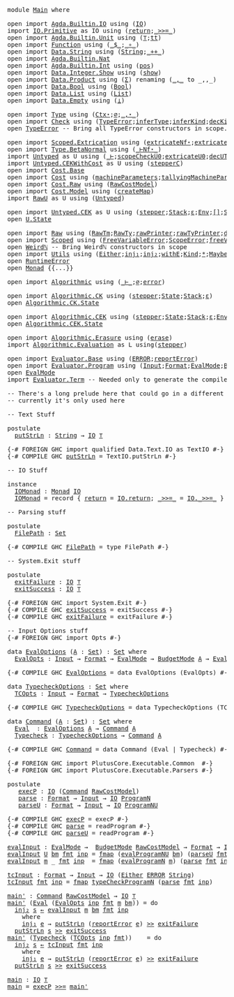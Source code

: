 <pre class="Agda"><a id="5" class="Keyword">module</a> <a id="12" href="Main.html" class="Module">Main</a> <a id="17" class="Keyword">where</a>

<a id="24" class="Keyword">open</a> <a id="29" class="Keyword">import</a> <a id="36" href="Agda.Builtin.IO.html" class="Module">Agda.Builtin.IO</a> <a id="52" class="Keyword">using</a> <a id="58" class="Symbol">(</a><a id="59" href="Agda.Builtin.IO.html#137" class="Postulate">IO</a><a id="61" class="Symbol">)</a>
<a id="63" class="Keyword">import</a> <a id="70" href="IO.Primitive.html" class="Module">IO.Primitive</a> <a id="83" class="Symbol">as</a> <a id="86" class="Module">IO</a> <a id="89" class="Keyword">using</a> <a id="95" class="Symbol">(</a><a id="96" href="IO.Primitive.html#570" class="Postulate">return</a><a id="102" class="Symbol">;</a><a id="103" href="IO.Primitive.html#610" class="Postulate Operator">_&gt;&gt;=_</a><a id="108" class="Symbol">)</a>
<a id="110" class="Keyword">open</a> <a id="115" class="Keyword">import</a> <a id="122" href="Agda.Builtin.Unit.html" class="Module">Agda.Builtin.Unit</a> <a id="140" class="Keyword">using</a> <a id="146" class="Symbol">(</a><a id="147" href="Agda.Builtin.Unit.html#175" class="Record">⊤</a><a id="148" class="Symbol">;</a><a id="149" href="Agda.Builtin.Unit.html#212" class="InductiveConstructor">tt</a><a id="151" class="Symbol">)</a>
<a id="153" class="Keyword">open</a> <a id="158" class="Keyword">import</a> <a id="165" href="Function.html" class="Module">Function</a> <a id="174" class="Keyword">using</a> <a id="180" class="Symbol">(</a><a id="181" href="Function.Base.html#1928" class="Function Operator">_$_</a><a id="184" class="Symbol">;</a><a id="185" href="Function.Base.html#1040" class="Function Operator">_∘_</a><a id="188" class="Symbol">)</a>
<a id="190" class="Keyword">open</a> <a id="195" class="Keyword">import</a> <a id="202" href="Data.String.html" class="Module">Data.String</a> <a id="214" class="Keyword">using</a> <a id="220" class="Symbol">(</a><a id="221" href="Agda.Builtin.String.html#335" class="Postulate">String</a><a id="227" class="Symbol">;</a><a id="228" href="Data.String.Base.html#2375" class="Function Operator">_++_</a><a id="232" class="Symbol">)</a>
<a id="234" class="Keyword">open</a> <a id="239" class="Keyword">import</a> <a id="246" href="Agda.Builtin.Nat.html" class="Module">Agda.Builtin.Nat</a>
<a id="263" class="Keyword">open</a> <a id="268" class="Keyword">import</a> <a id="275" href="Agda.Builtin.Int.html" class="Module">Agda.Builtin.Int</a> <a id="292" class="Keyword">using</a> <a id="298" class="Symbol">(</a><a id="299" href="Agda.Builtin.Int.html#263" class="InductiveConstructor">pos</a><a id="302" class="Symbol">)</a>
<a id="304" class="Keyword">open</a> <a id="309" class="Keyword">import</a> <a id="316" href="Data.Integer.Show.html" class="Module">Data.Integer.Show</a> <a id="334" class="Keyword">using</a> <a id="340" class="Symbol">(</a><a id="341" href="Data.Integer.Show.html#615" class="Function">show</a><a id="345" class="Symbol">)</a>
<a id="347" class="Keyword">open</a> <a id="352" class="Keyword">import</a> <a id="359" href="Data.Product.html" class="Module">Data.Product</a> <a id="372" class="Keyword">using</a> <a id="378" class="Symbol">(</a><a id="379" href="Agda.Builtin.Sigma.html#165" class="Record">Σ</a><a id="380" class="Symbol">)</a> <a id="382" class="Keyword">renaming</a> <a id="391" class="Symbol">(</a><a id="392" href="Agda.Builtin.Sigma.html#235" class="InductiveConstructor Operator">_,_</a> <a id="396" class="Symbol">to</a> <a id="399" class="InductiveConstructor Operator">_,,_</a><a id="403" class="Symbol">)</a>
<a id="405" class="Keyword">open</a> <a id="410" class="Keyword">import</a> <a id="417" href="Data.Bool.html" class="Module">Data.Bool</a> <a id="427" class="Keyword">using</a> <a id="433" class="Symbol">(</a><a id="434" href="Agda.Builtin.Bool.html#173" class="Datatype">Bool</a><a id="438" class="Symbol">)</a>
<a id="440" class="Keyword">open</a> <a id="445" class="Keyword">import</a> <a id="452" href="Data.List.html" class="Module">Data.List</a> <a id="462" class="Keyword">using</a> <a id="468" class="Symbol">(</a><a id="469" href="Agda.Builtin.List.html#147" class="Datatype">List</a><a id="473" class="Symbol">)</a>
<a id="475" class="Keyword">open</a> <a id="480" class="Keyword">import</a> <a id="487" href="Data.Empty.html" class="Module">Data.Empty</a> <a id="498" class="Keyword">using</a> <a id="504" class="Symbol">(</a><a id="505" href="Data.Empty.html#535" class="Datatype">⊥</a><a id="506" class="Symbol">)</a> 

<a id="510" class="Keyword">open</a> <a id="515" class="Keyword">import</a> <a id="522" href="Type.html" class="Module">Type</a> <a id="527" class="Keyword">using</a> <a id="533" class="Symbol">(</a><a id="534" href="Type.html#515" class="Datatype">Ctx⋆</a><a id="538" class="Symbol">;</a><a id="539" href="Type.html#534" class="InductiveConstructor">∅</a><a id="540" class="Symbol">;</a><a id="541" href="Type.html#545" class="InductiveConstructor Operator">_,⋆_</a><a id="545" class="Symbol">)</a>
<a id="547" class="Keyword">open</a> <a id="552" class="Keyword">import</a> <a id="559" href="Check.html" class="Module">Check</a> <a id="565" class="Keyword">using</a> <a id="571" class="Symbol">(</a><a id="572" href="Check.html#2113" class="Datatype">TypeError</a><a id="581" class="Symbol">;</a><a id="582" href="Check.html#17832" class="Function">inferType</a><a id="591" class="Symbol">;</a><a id="592" href="Check.html#8682" class="Function">inferKind</a><a id="601" class="Symbol">;</a><a id="602" href="Check.html#3290" class="Function">decKind</a><a id="609" class="Symbol">;</a><a id="610" href="Check.html#8606" class="Function">checkKind</a><a id="619" class="Symbol">;</a><a id="620" href="Check.html#17738" class="Function">checkType</a><a id="629" class="Symbol">)</a>
<a id="631" class="Keyword">open</a> <a id="636" href="Check.html#2113" class="Module">TypeError</a> <a id="646" class="Comment">-- Bring all TypeError constructors in scope.</a>

<a id="693" class="Keyword">open</a> <a id="698" class="Keyword">import</a> <a id="705" href="Scoped.Extrication.html" class="Module">Scoped.Extrication</a> <a id="724" class="Keyword">using</a> <a id="730" class="Symbol">(</a><a id="731" href="Scoped.Extrication.html#1270" class="Function">extricateNf⋆</a><a id="743" class="Symbol">;</a><a id="744" href="Scoped.Extrication.html#2985" class="Function">extricate</a><a id="753" class="Symbol">)</a>
<a id="755" class="Keyword">open</a> <a id="760" class="Keyword">import</a> <a id="767" href="Type.BetaNormal.html" class="Module">Type.BetaNormal</a> <a id="783" class="Keyword">using</a> <a id="789" class="Symbol">(</a><a id="790" href="Type.BetaNormal.html#1002" class="Datatype Operator">_⊢Nf⋆_</a><a id="796" class="Symbol">)</a>
<a id="798" class="Keyword">import</a> <a id="805" href="Untyped.html" class="Module">Untyped</a> <a id="813" class="Symbol">as</a> <a id="816" class="Module">U</a> <a id="818" class="Keyword">using</a> <a id="824" class="Symbol">(</a><a id="825" href="Untyped.html#1295" class="Datatype Operator">_⊢</a><a id="827" class="Symbol">;</a><a id="828" href="Untyped.html#5840" class="Function">scopeCheckU0</a><a id="840" class="Symbol">;</a><a id="841" href="Untyped.html#4512" class="Function">extricateU0</a><a id="852" class="Symbol">;</a><a id="853" href="Untyped.html#6023" class="Function">decUTm</a><a id="859" class="Symbol">)</a>
<a id="861" class="Keyword">import</a> <a id="868" href="Untyped.CEKWithCost.html" class="Module">Untyped.CEKWithCost</a> <a id="888" class="Symbol">as</a> <a id="891" class="Module">U</a> <a id="893" class="Keyword">using</a> <a id="899" class="Symbol">(</a><a id="900" href="Untyped.CEKWithCost.html#6578" class="Function">stepperC</a><a id="908" class="Symbol">)</a>
<a id="910" class="Keyword">open</a> <a id="915" class="Keyword">import</a> <a id="922" href="Cost.Base.html" class="Module">Cost.Base</a>
<a id="932" class="Keyword">open</a> <a id="937" class="Keyword">import</a> <a id="944" href="Cost.html" class="Module">Cost</a> <a id="949" class="Keyword">using</a> <a id="955" class="Symbol">(</a><a id="956" href="Cost.html#4619" class="Function">machineParameters</a><a id="973" class="Symbol">;</a><a id="974" href="Cost.html#6831" class="Function">tallyingMachineParameters</a><a id="999" class="Symbol">;</a><a id="1000" href="Cost.html#4834" class="Function">countingReport</a><a id="1014" class="Symbol">;</a><a id="1015" href="Cost.html#7084" class="Function">tallyingReport</a><a id="1029" class="Symbol">)</a>
<a id="1031" class="Keyword">open</a> <a id="1036" class="Keyword">import</a> <a id="1043" href="Cost.Raw.html" class="Module">Cost.Raw</a> <a id="1052" class="Keyword">using</a> <a id="1058" class="Symbol">(</a><a id="1059" href="Cost.Raw.html#4818" class="Function">RawCostModel</a><a id="1071" class="Symbol">)</a>
<a id="1073" class="Keyword">open</a> <a id="1078" class="Keyword">import</a> <a id="1085" href="Cost.Model.html" class="Module">Cost.Model</a> <a id="1096" class="Keyword">using</a> <a id="1102" class="Symbol">(</a><a id="1103" href="Cost.Model.html#8450" class="Function">createMap</a><a id="1112" class="Symbol">)</a>
<a id="1114" class="Keyword">import</a> <a id="1121" href="RawU.html" class="Module">RawU</a> <a id="1126" class="Symbol">as</a> <a id="1129" class="Module">U</a> <a id="1131" class="Keyword">using</a> <a id="1137" class="Symbol">(</a><a id="1138" href="RawU.html#6136" class="Datatype">Untyped</a><a id="1145" class="Symbol">)</a>

<a id="1148" class="Keyword">open</a> <a id="1153" class="Keyword">import</a> <a id="1160" href="Untyped.CEK.html" class="Module">Untyped.CEK</a> <a id="1172" class="Symbol">as</a> <a id="1175" class="Module">U</a> <a id="1177" class="Keyword">using</a> <a id="1183" class="Symbol">(</a><a id="1184" href="Untyped.CEK.html#21028" class="Function">stepper</a><a id="1191" class="Symbol">;</a><a id="1192" href="Untyped.CEK.html#1138" class="Datatype">Stack</a><a id="1197" class="Symbol">;</a><a id="1198" href="Untyped.CEK.html#1168" class="InductiveConstructor">ε</a><a id="1199" class="Symbol">;</a><a id="1200" href="Untyped.CEK.html#1241" class="Datatype">Env</a><a id="1203" class="Symbol">;</a><a id="1204" href="Untyped.CEK.html#1265" class="InductiveConstructor">[]</a><a id="1206" class="Symbol">;</a><a id="1207" href="Untyped.CEK.html#3507" class="Datatype">State</a><a id="1212" class="Symbol">)</a>
<a id="1214" class="Keyword">open</a> <a id="1219" href="Untyped.CEK.html#3507" class="Module">U.State</a>

<a id="1228" class="Keyword">open</a> <a id="1233" class="Keyword">import</a> <a id="1240" href="Raw.html" class="Module">Raw</a> <a id="1244" class="Keyword">using</a> <a id="1250" class="Symbol">(</a><a id="1251" href="Raw.html#1403" class="Datatype">RawTm</a><a id="1256" class="Symbol">;</a><a id="1257" href="Raw.html#778" class="Datatype">RawTy</a><a id="1262" class="Symbol">;</a><a id="1263" href="Raw.html#5704" class="Function">rawPrinter</a><a id="1273" class="Symbol">;</a><a id="1274" href="Raw.html#4675" class="Function">rawTyPrinter</a><a id="1286" class="Symbol">;</a><a id="1287" href="Raw.html#2608" class="Function">decRTy</a><a id="1293" class="Symbol">;</a><a id="1294" href="Raw.html#3421" class="Function">decRTm</a><a id="1300" class="Symbol">)</a>
<a id="1302" class="Keyword">open</a> <a id="1307" class="Keyword">import</a> <a id="1314" href="Scoped.html" class="Module">Scoped</a> <a id="1321" class="Keyword">using</a> <a id="1327" class="Symbol">(</a><a id="1328" href="Scoped.html#7696" class="Postulate">FreeVariableError</a><a id="1345" class="Symbol">;</a><a id="1346" href="Scoped.html#7791" class="Datatype">ScopeError</a><a id="1356" class="Symbol">;</a><a id="1357" href="Scoped.html#7840" class="InductiveConstructor">freeVariableError</a><a id="1374" class="Symbol">;</a><a id="1375" href="Scoped.html#10940" class="Function">extricateScopeTy</a><a id="1391" class="Symbol">;</a><a id="1392" href="Scoped.html#6863" class="Datatype">ScopedTm</a><a id="1400" class="Symbol">;</a><a id="1401" href="Scoped.html#1381" class="Datatype">Weirdℕ</a><a id="1407" class="Symbol">;</a><a id="1408" href="Scoped.html#9699" class="Function">scopeCheckTm</a><a id="1420" class="Symbol">;</a><a id="1421" href="Scoped.html#4326" class="Function">shifter</a><a id="1428" class="Symbol">;</a><a id="1429" href="Scoped.html#5985" class="Function">unshifter</a><a id="1438" class="Symbol">;</a><a id="1439" href="Scoped.html#11919" class="Function">extricateScope</a><a id="1453" class="Symbol">;</a><a id="1454" href="Scoped.html#5160" class="Function">unshifterTy</a><a id="1465" class="Symbol">;</a><a id="1466" href="Scoped.html#8523" class="Function">scopeCheckTy</a><a id="1478" class="Symbol">;</a><a id="1479" href="Scoped.html#3525" class="Function">shifterTy</a><a id="1488" class="Symbol">)</a>
<a id="1490" class="Keyword">open</a> <a id="1495" href="Scoped.html#1381" class="Module">Weirdℕ</a> <a id="1502" class="Comment">-- Bring Weirdℕ constructors in scope</a>
<a id="1540" class="Keyword">open</a> <a id="1545" class="Keyword">import</a> <a id="1552" href="Utils.html" class="Module">Utils</a> <a id="1558" class="Keyword">using</a> <a id="1564" class="Symbol">(</a><a id="1565" href="Utils.html#1092" class="Datatype">Either</a><a id="1571" class="Symbol">;</a><a id="1572" href="Utils.html#1125" class="InductiveConstructor">inj₁</a><a id="1576" class="Symbol">;</a><a id="1577" href="Utils.html#1149" class="InductiveConstructor">inj₂</a><a id="1581" class="Symbol">;</a><a id="1582" href="Utils.html#3666" class="Function">withE</a><a id="1587" class="Symbol">;</a><a id="1588" href="Utils.html#6768" class="Datatype">Kind</a><a id="1592" class="Symbol">;</a><a id="1593" href="Utils.html#6787" class="InductiveConstructor">*</a><a id="1594" class="Symbol">;</a><a id="1595" href="Agda.Builtin.Maybe.html#135" class="Datatype">Maybe</a><a id="1600" class="Symbol">;</a><a id="1601" href="Agda.Builtin.Maybe.html#194" class="InductiveConstructor">nothing</a><a id="1608" class="Symbol">;</a><a id="1609" href="Agda.Builtin.Maybe.html#173" class="InductiveConstructor">just</a><a id="1613" class="Symbol">;</a><a id="1614" href="Utils.html#2832" class="Record">Monad</a><a id="1619" class="Symbol">;</a><a id="1620" href="Utils.html#4328" class="Datatype">RuntimeError</a><a id="1632" class="Symbol">;</a><a id="1633" href="Utils.html#3781" class="Function">dec2Either</a><a id="1643" class="Symbol">;</a><a id="1644" href="Utils.html#3971" class="InductiveConstructor Operator">_,_</a><a id="1647" class="Symbol">)</a>
<a id="1649" class="Keyword">open</a> <a id="1654" href="Utils.html#4328" class="Module">RuntimeError</a>
<a id="1667" class="Keyword">open</a> <a id="1672" href="Utils.html#2832" class="Module">Monad</a> <a id="1678" class="Symbol">{{...}}</a>

<a id="1687" class="Keyword">open</a> <a id="1692" class="Keyword">import</a> <a id="1699" href="Algorithmic.html" class="Module">Algorithmic</a> <a id="1711" class="Keyword">using</a> <a id="1717" class="Symbol">(</a><a id="1718" href="Algorithmic.html#5258" class="Datatype Operator">_⊢_</a><a id="1721" class="Symbol">;</a><a id="1722" href="Algorithmic.html#1628" class="InductiveConstructor">∅</a><a id="1723" class="Symbol">;</a><a id="1724" href="Algorithmic.html#7612" class="InductiveConstructor">error</a><a id="1729" class="Symbol">)</a>

<a id="1732" class="Keyword">open</a> <a id="1737" class="Keyword">import</a> <a id="1744" href="Algorithmic.CK.html" class="Module">Algorithmic.CK</a> <a id="1759" class="Keyword">using</a> <a id="1765" class="Symbol">(</a><a id="1766" href="Algorithmic.CK.html#4578" class="Function">stepper</a><a id="1773" class="Symbol">;</a><a id="1774" href="Algorithmic.CK.html#1271" class="Datatype">State</a><a id="1779" class="Symbol">;</a><a id="1780" href="Algorithmic.CK.html#1084" class="Datatype">Stack</a><a id="1785" class="Symbol">;</a><a id="1786" href="Algorithmic.CK.html#1135" class="InductiveConstructor">ε</a><a id="1787" class="Symbol">)</a>
<a id="1789" class="Keyword">open</a> <a id="1794" href="Algorithmic.CK.html#1271" class="Module">Algorithmic.CK.State</a>

<a id="1816" class="Keyword">open</a> <a id="1821" class="Keyword">import</a> <a id="1828" href="Algorithmic.CEK.html" class="Module">Algorithmic.CEK</a> <a id="1844" class="Keyword">using</a> <a id="1850" class="Symbol">(</a><a id="1851" href="Algorithmic.CEK.html#18491" class="Function">stepper</a><a id="1858" class="Symbol">;</a><a id="1859" href="Algorithmic.CEK.html#16090" class="Datatype">State</a><a id="1864" class="Symbol">;</a><a id="1865" href="Algorithmic.CEK.html#15959" class="Datatype">Stack</a><a id="1870" class="Symbol">;</a><a id="1871" href="Algorithmic.CEK.html#16011" class="InductiveConstructor">ε</a><a id="1872" class="Symbol">;</a><a id="1873" href="Algorithmic.CEK.html#1802" class="Datatype">Env</a><a id="1876" class="Symbol">;</a><a id="1877" href="Algorithmic.CEK.html#3805" class="InductiveConstructor">[]</a><a id="1879" class="Symbol">)</a>
<a id="1881" class="Keyword">open</a> <a id="1886" href="Algorithmic.CEK.html#16090" class="Module">Algorithmic.CEK.State</a>

<a id="1909" class="Keyword">open</a> <a id="1914" class="Keyword">import</a> <a id="1921" href="Algorithmic.Erasure.html" class="Module">Algorithmic.Erasure</a> <a id="1941" class="Keyword">using</a> <a id="1947" class="Symbol">(</a><a id="1948" href="Algorithmic.Erasure.html#2188" class="Function">erase</a><a id="1953" class="Symbol">)</a>
<a id="1955" class="Keyword">import</a> <a id="1962" href="Algorithmic.Evaluation.html" class="Module">Algorithmic.Evaluation</a> <a id="1985" class="Symbol">as</a> <a id="1988" class="Module">L</a> <a id="1990" class="Keyword">using</a><a id="1995" class="Symbol">(</a><a id="1996" href="Algorithmic.Evaluation.html#2063" class="Function">stepper</a><a id="2003" class="Symbol">)</a>

<a id="2006" class="Keyword">open</a> <a id="2011" class="Keyword">import</a> <a id="2018" href="Evaluator.Base.html" class="Module">Evaluator.Base</a> <a id="2033" class="Keyword">using</a> <a id="2039" class="Symbol">(</a><a id="2040" href="Evaluator.Base.html#1210" class="Datatype">ERROR</a><a id="2045" class="Symbol">;</a><a id="2046" href="Evaluator.Base.html#2586" class="Function">reportError</a><a id="2057" class="Symbol">)</a>
<a id="2059" class="Keyword">open</a> <a id="2064" class="Keyword">import</a> <a id="2071" href="Evaluator.Program.html" class="Module">Evaluator.Program</a> <a id="2089" class="Keyword">using</a> <a id="2095" class="Symbol">(</a><a id="2096" href="Evaluator.Program.html#2109" class="Postulate">Input</a><a id="2101" class="Symbol">;</a><a id="2102" href="Evaluator.Program.html#2093" class="Postulate">Format</a><a id="2108" class="Symbol">;</a><a id="2109" href="Evaluator.Program.html#3920" class="Datatype">EvalMode</a><a id="2117" class="Symbol">;</a><a id="2118" href="Evaluator.Program.html#3713" class="Datatype">BudgetMode</a><a id="2128" class="Symbol">;</a><a id="2129" href="Evaluator.Program.html#2215" class="Postulate">ProgramN</a><a id="2137" class="Symbol">;</a><a id="2138" href="Evaluator.Program.html#2335" class="Postulate">ProgramNU</a><a id="2147" class="Symbol">;</a><a id="2148" href="Evaluator.Program.html#7436" class="Function">evalProgramNU</a><a id="2161" class="Symbol">;</a><a id="2162" href="Evaluator.Program.html#7588" class="Function">evalProgramN</a><a id="2174" class="Symbol">;</a><a id="2175" href="Evaluator.Program.html#8424" class="Function">typeCheckProgramN</a><a id="2192" class="Symbol">)</a>
<a id="2194" class="Keyword">open</a> <a id="2199" href="Evaluator.Program.html#3920" class="Module">EvalMode</a>
<a id="2208" class="Keyword">import</a> <a id="2215" href="Evaluator.Term.html" class="Module">Evaluator.Term</a> <a id="2230" class="Comment">-- Needed only to generate the compiled Haskell file</a>

<a id="2284" class="Comment">-- There&#39;s a long prelude here that could go in a different file but</a>
<a id="2353" class="Comment">-- currently it&#39;s only used here</a>

<a id="2387" class="Comment">-- Text Stuff</a>

<a id="2402" class="Keyword">postulate</a>
  <a id="putStrLn"></a><a id="2414" href="Main.html#2414" class="Postulate">putStrLn</a> <a id="2423" class="Symbol">:</a> <a id="2425" href="Agda.Builtin.String.html#335" class="Postulate">String</a> <a id="2432" class="Symbol">→</a> <a id="2434" href="Agda.Builtin.IO.html#137" class="Postulate">IO</a> <a id="2437" href="Agda.Builtin.Unit.html#175" class="Record">⊤</a>

<a id="2440" class="Symbol">{-#</a> <a id="2444" class="Keyword">FOREIGN</a> <a id="2452" class="Pragma">GHC</a> <a id="2456" class="Pragma">import</a> <a id="2463" class="Pragma">qualified</a> <a id="2473" class="Pragma">Data.Text.IO</a> <a id="2486" class="Pragma">as</a> <a id="2489" class="Pragma">TextIO</a> <a id="2496" class="Symbol">#-}</a>
<a id="2500" class="Symbol">{-#</a> <a id="2504" class="Keyword">COMPILE</a> <a id="2512" class="Keyword">GHC</a> <a id="2516" href="Main.html#2414" class="Postulate">putStrLn</a> <a id="2525" class="Pragma">=</a> <a id="2527" class="Pragma">TextIO.putStrLn</a> <a id="2543" class="Symbol">#-}</a>

<a id="2548" class="Comment">-- IO Stuff</a>

<a id="2561" class="Keyword">instance</a>
  <a id="IOMonad"></a><a id="2572" href="Main.html#2572" class="Function">IOMonad</a> <a id="2580" class="Symbol">:</a> <a id="2582" href="Utils.html#2832" class="Record">Monad</a> <a id="2588" href="Agda.Builtin.IO.html#137" class="Postulate">IO</a>
  <a id="2593" href="Main.html#2572" class="Function">IOMonad</a> <a id="2601" class="Symbol">=</a> <a id="2603" class="Keyword">record</a> <a id="2610" class="Symbol">{</a> <a id="2612" href="Utils.html#2879" class="Field">return</a> <a id="2619" class="Symbol">=</a> <a id="2621" href="IO.Primitive.html#570" class="Postulate">IO.return</a><a id="2630" class="Symbol">;</a> <a id="2632" href="Utils.html#2907" class="Field Operator">_&gt;&gt;=_</a> <a id="2638" class="Symbol">=</a> <a id="2640" href="IO.Primitive.html#610" class="Postulate Operator">IO._&gt;&gt;=_</a> <a id="2649" class="Symbol">}</a>

<a id="2652" class="Comment">-- Parsing stuff</a>

<a id="2670" class="Keyword">postulate</a>
  <a id="FilePath"></a><a id="2682" href="Main.html#2682" class="Postulate">FilePath</a> <a id="2691" class="Symbol">:</a> <a id="2693" href="Agda.Primitive.html#388" class="Primitive">Set</a>

<a id="2698" class="Symbol">{-#</a> <a id="2702" class="Keyword">COMPILE</a> <a id="2710" class="Keyword">GHC</a> <a id="2714" href="Main.html#2682" class="Postulate">FilePath</a> <a id="2723" class="Pragma">=</a> <a id="2725" class="Pragma">type</a> <a id="2730" class="Pragma">FilePath</a> <a id="2739" class="Symbol">#-}</a>

<a id="2744" class="Comment">-- System.Exit stuff</a>

<a id="2766" class="Keyword">postulate</a>
  <a id="exitFailure"></a><a id="2778" href="Main.html#2778" class="Postulate">exitFailure</a> <a id="2790" class="Symbol">:</a> <a id="2792" href="Agda.Builtin.IO.html#137" class="Postulate">IO</a> <a id="2795" href="Agda.Builtin.Unit.html#175" class="Record">⊤</a>
  <a id="exitSuccess"></a><a id="2799" href="Main.html#2799" class="Postulate">exitSuccess</a> <a id="2811" class="Symbol">:</a> <a id="2813" href="Agda.Builtin.IO.html#137" class="Postulate">IO</a> <a id="2816" href="Agda.Builtin.Unit.html#175" class="Record">⊤</a>

<a id="2819" class="Symbol">{-#</a> <a id="2823" class="Keyword">FOREIGN</a> <a id="2831" class="Pragma">GHC</a> <a id="2835" class="Pragma">import</a> <a id="2842" class="Pragma">System.Exit</a> <a id="2854" class="Symbol">#-}</a>
<a id="2858" class="Symbol">{-#</a> <a id="2862" class="Keyword">COMPILE</a> <a id="2870" class="Keyword">GHC</a> <a id="2874" href="Main.html#2799" class="Postulate">exitSuccess</a> <a id="2886" class="Pragma">=</a> <a id="2888" class="Pragma">exitSuccess</a> <a id="2900" class="Symbol">#-}</a>
<a id="2904" class="Symbol">{-#</a> <a id="2908" class="Keyword">COMPILE</a> <a id="2916" class="Keyword">GHC</a> <a id="2920" href="Main.html#2778" class="Postulate">exitFailure</a> <a id="2932" class="Pragma">=</a> <a id="2934" class="Pragma">exitFailure</a> <a id="2946" class="Symbol">#-}</a>

<a id="2951" class="Comment">-- Input Options stuff</a>
<a id="2974" class="Symbol">{-#</a> <a id="2978" class="Keyword">FOREIGN</a> <a id="2986" class="Pragma">GHC</a> <a id="2990" class="Pragma">import</a> <a id="2997" class="Pragma">Opts</a> <a id="3002" class="Symbol">#-}</a>

<a id="3007" class="Keyword">data</a> <a id="EvalOptions"></a><a id="3012" href="Main.html#3012" class="Datatype">EvalOptions</a> <a id="3024" class="Symbol">(</a><a id="3025" href="Main.html#3025" class="Bound">A</a> <a id="3027" class="Symbol">:</a> <a id="3029" href="Agda.Primitive.html#388" class="Primitive">Set</a><a id="3032" class="Symbol">)</a> <a id="3034" class="Symbol">:</a> <a id="3036" href="Agda.Primitive.html#388" class="Primitive">Set</a> <a id="3040" class="Keyword">where</a>
  <a id="EvalOptions.EvalOpts"></a><a id="3048" href="Main.html#3048" class="InductiveConstructor">EvalOpts</a> <a id="3057" class="Symbol">:</a> <a id="3059" href="Evaluator.Program.html#2109" class="Postulate">Input</a> <a id="3065" class="Symbol">→</a> <a id="3067" href="Evaluator.Program.html#2093" class="Postulate">Format</a> <a id="3074" class="Symbol">→</a> <a id="3076" href="Evaluator.Program.html#3920" class="Datatype">EvalMode</a> <a id="3085" class="Symbol">→</a> <a id="3087" href="Evaluator.Program.html#3713" class="Datatype">BudgetMode</a> <a id="3098" href="Main.html#3025" class="Bound">A</a> <a id="3100" class="Symbol">→</a> <a id="3102" href="Main.html#3012" class="Datatype">EvalOptions</a> <a id="3114" href="Main.html#3025" class="Bound">A</a>

<a id="3117" class="Symbol">{-#</a> <a id="3121" class="Keyword">COMPILE</a> <a id="3129" class="Keyword">GHC</a> <a id="3133" href="Main.html#3012" class="Datatype">EvalOptions</a> <a id="3145" class="Pragma">=</a> <a id="3147" class="Pragma">data</a> <a id="3152" class="Pragma">EvalOptions</a> <a id="3164" class="Pragma">(EvalOpts)</a> <a id="3175" class="Symbol">#-}</a>

<a id="3180" class="Keyword">data</a> <a id="TypecheckOptions"></a><a id="3185" href="Main.html#3185" class="Datatype">TypecheckOptions</a> <a id="3202" class="Symbol">:</a> <a id="3204" href="Agda.Primitive.html#388" class="Primitive">Set</a> <a id="3208" class="Keyword">where</a>
  <a id="TypecheckOptions.TCOpts"></a><a id="3216" href="Main.html#3216" class="InductiveConstructor">TCOpts</a> <a id="3223" class="Symbol">:</a> <a id="3225" href="Evaluator.Program.html#2109" class="Postulate">Input</a> <a id="3231" class="Symbol">→</a> <a id="3233" href="Evaluator.Program.html#2093" class="Postulate">Format</a> <a id="3240" class="Symbol">→</a> <a id="3242" href="Main.html#3185" class="Datatype">TypecheckOptions</a>

<a id="3260" class="Symbol">{-#</a> <a id="3264" class="Keyword">COMPILE</a> <a id="3272" class="Keyword">GHC</a> <a id="3276" href="Main.html#3185" class="Datatype">TypecheckOptions</a> <a id="3293" class="Pragma">=</a> <a id="3295" class="Pragma">data</a> <a id="3300" class="Pragma">TypecheckOptions</a> <a id="3317" class="Pragma">(TCOpts)</a> <a id="3326" class="Symbol">#-}</a>

<a id="3331" class="Keyword">data</a> <a id="Command"></a><a id="3336" href="Main.html#3336" class="Datatype">Command</a> <a id="3344" class="Symbol">(</a><a id="3345" href="Main.html#3345" class="Bound">A</a> <a id="3347" class="Symbol">:</a> <a id="3349" href="Agda.Primitive.html#388" class="Primitive">Set</a><a id="3352" class="Symbol">)</a> <a id="3354" class="Symbol">:</a> <a id="3356" href="Agda.Primitive.html#388" class="Primitive">Set</a> <a id="3360" class="Keyword">where</a>
  <a id="Command.Eval"></a><a id="3368" href="Main.html#3368" class="InductiveConstructor">Eval</a>  <a id="3374" class="Symbol">:</a> <a id="3376" href="Main.html#3012" class="Datatype">EvalOptions</a> <a id="3388" href="Main.html#3345" class="Bound">A</a> <a id="3390" class="Symbol">→</a> <a id="3392" href="Main.html#3336" class="Datatype">Command</a> <a id="3400" href="Main.html#3345" class="Bound">A</a>
  <a id="Command.Typecheck"></a><a id="3404" href="Main.html#3404" class="InductiveConstructor">Typecheck</a> <a id="3414" class="Symbol">:</a> <a id="3416" href="Main.html#3185" class="Datatype">TypecheckOptions</a> <a id="3433" class="Symbol">→</a> <a id="3435" href="Main.html#3336" class="Datatype">Command</a> <a id="3443" href="Main.html#3345" class="Bound">A</a>

<a id="3446" class="Symbol">{-#</a> <a id="3450" class="Keyword">COMPILE</a> <a id="3458" class="Keyword">GHC</a> <a id="3462" href="Main.html#3336" class="Datatype">Command</a> <a id="3470" class="Pragma">=</a> <a id="3472" class="Pragma">data</a> <a id="3477" class="Pragma">Command</a> <a id="3485" class="Pragma">(Eval</a> <a id="3491" class="Pragma">|</a> <a id="3493" class="Pragma">Typecheck)</a> <a id="3504" class="Symbol">#-}</a>

<a id="3509" class="Symbol">{-#</a> <a id="3513" class="Keyword">FOREIGN</a> <a id="3521" class="Pragma">GHC</a> <a id="3525" class="Pragma">import</a> <a id="3532" class="Pragma">PlutusCore.Executable.Common</a>  <a id="3562" class="Symbol">#-}</a>
<a id="3566" class="Symbol">{-#</a> <a id="3570" class="Keyword">FOREIGN</a> <a id="3578" class="Pragma">GHC</a> <a id="3582" class="Pragma">import</a> <a id="3589" class="Pragma">PlutusCore.Executable.Parsers</a> <a id="3619" class="Symbol">#-}</a>

<a id="3624" class="Keyword">postulate</a> 
   <a id="execP"></a><a id="3638" href="Main.html#3638" class="Postulate">execP</a> <a id="3644" class="Symbol">:</a> <a id="3646" href="Agda.Builtin.IO.html#137" class="Postulate">IO</a> <a id="3649" class="Symbol">(</a><a id="3650" href="Main.html#3336" class="Datatype">Command</a> <a id="3658" href="Cost.Raw.html#4818" class="Function">RawCostModel</a><a id="3670" class="Symbol">)</a>
   <a id="parse"></a><a id="3675" href="Main.html#3675" class="Postulate">parse</a> <a id="3681" class="Symbol">:</a> <a id="3683" href="Evaluator.Program.html#2093" class="Postulate">Format</a> <a id="3690" class="Symbol">→</a> <a id="3692" href="Evaluator.Program.html#2109" class="Postulate">Input</a> <a id="3698" class="Symbol">→</a> <a id="3700" href="Agda.Builtin.IO.html#137" class="Postulate">IO</a> <a id="3703" href="Evaluator.Program.html#2215" class="Postulate">ProgramN</a>
   <a id="parseU"></a><a id="3715" href="Main.html#3715" class="Postulate">parseU</a> <a id="3722" class="Symbol">:</a> <a id="3724" href="Evaluator.Program.html#2093" class="Postulate">Format</a> <a id="3731" class="Symbol">→</a> <a id="3733" href="Evaluator.Program.html#2109" class="Postulate">Input</a> <a id="3739" class="Symbol">→</a> <a id="3741" href="Agda.Builtin.IO.html#137" class="Postulate">IO</a> <a id="3744" href="Evaluator.Program.html#2335" class="Postulate">ProgramNU</a>

<a id="3755" class="Symbol">{-#</a> <a id="3759" class="Keyword">COMPILE</a> <a id="3767" class="Keyword">GHC</a> <a id="3771" href="Main.html#3638" class="Postulate">execP</a> <a id="3777" class="Pragma">=</a> <a id="3779" class="Pragma">execP</a> <a id="3785" class="Symbol">#-}</a>
<a id="3789" class="Symbol">{-#</a> <a id="3793" class="Keyword">COMPILE</a> <a id="3801" class="Keyword">GHC</a> <a id="3805" href="Main.html#3675" class="Postulate">parse</a> <a id="3811" class="Pragma">=</a> <a id="3813" class="Pragma">readProgram</a> <a id="3825" class="Symbol">#-}</a>
<a id="3829" class="Symbol">{-#</a> <a id="3833" class="Keyword">COMPILE</a> <a id="3841" class="Keyword">GHC</a> <a id="3845" href="Main.html#3715" class="Postulate">parseU</a> <a id="3852" class="Pragma">=</a> <a id="3854" class="Pragma">readProgram</a> <a id="3866" class="Symbol">#-}</a>

<a id="evalInput"></a><a id="3871" href="Main.html#3871" class="Function">evalInput</a> <a id="3881" class="Symbol">:</a> <a id="3883" href="Evaluator.Program.html#3920" class="Datatype">EvalMode</a> <a id="3892" class="Symbol">→</a>  <a id="3895" href="Evaluator.Program.html#3713" class="Datatype">BudgetMode</a> <a id="3906" href="Cost.Raw.html#4818" class="Function">RawCostModel</a> <a id="3919" class="Symbol">→</a> <a id="3921" href="Evaluator.Program.html#2093" class="Postulate">Format</a> <a id="3928" class="Symbol">→</a> <a id="3930" href="Evaluator.Program.html#2109" class="Postulate">Input</a> <a id="3936" class="Symbol">→</a> <a id="3938" href="Agda.Builtin.IO.html#137" class="Postulate">IO</a> <a id="3941" class="Symbol">(</a><a id="3942" href="Utils.html#1092" class="Datatype">Either</a> <a id="3949" href="Evaluator.Base.html#1210" class="Datatype">ERROR</a> <a id="3955" href="Agda.Builtin.String.html#335" class="Postulate">String</a><a id="3961" class="Symbol">)</a>
<a id="3963" href="Main.html#3871" class="Function">evalInput</a> <a id="3973" href="Evaluator.Program.html#3943" class="InductiveConstructor">U</a> <a id="3975" href="Main.html#3975" class="Bound">bm</a> <a id="3978" href="Main.html#3978" class="Bound">fmt</a> <a id="3982" href="Main.html#3982" class="Bound">inp</a> <a id="3986" class="Symbol">=</a> <a id="3988" href="Utils.html#3015" class="Function">fmap</a> <a id="3993" class="Symbol">(</a><a id="3994" href="Evaluator.Program.html#7436" class="Function">evalProgramNU</a> <a id="4008" href="Main.html#3975" class="Bound">bm</a><a id="4010" class="Symbol">)</a> <a id="4012" class="Symbol">(</a><a id="4013" href="Main.html#3715" class="Postulate">parseU</a> <a id="4020" href="Main.html#3978" class="Bound">fmt</a> <a id="4024" href="Main.html#3982" class="Bound">inp</a><a id="4027" class="Symbol">)</a>
<a id="4029" href="Main.html#3871" class="CatchallClause Function">evalInput</a><a id="4038" class="CatchallClause"> </a><a id="4039" href="Main.html#4039" class="CatchallClause Bound">m</a><a id="4040" class="CatchallClause"> </a><a id="4041" class="CatchallClause Symbol">_</a><a id="4042" class="CatchallClause"> </a><a id="4043" href="Main.html#4043" class="CatchallClause Bound">fmt</a><a id="4046" class="CatchallClause"> </a><a id="4047" href="Main.html#4047" class="CatchallClause Bound">inp</a>  <a id="4052" class="Symbol">=</a> <a id="4054" href="Utils.html#3015" class="Function">fmap</a> <a id="4059" class="Symbol">(</a><a id="4060" href="Evaluator.Program.html#7588" class="Function">evalProgramN</a> <a id="4073" href="Main.html#4039" class="Bound">m</a><a id="4074" class="Symbol">)</a> <a id="4076" class="Symbol">(</a><a id="4077" href="Main.html#3675" class="Postulate">parse</a> <a id="4083" href="Main.html#4043" class="Bound">fmt</a> <a id="4087" href="Main.html#4047" class="Bound">inp</a><a id="4090" class="Symbol">)</a>

<a id="tcInput"></a><a id="4093" href="Main.html#4093" class="Function">tcInput</a> <a id="4101" class="Symbol">:</a> <a id="4103" href="Evaluator.Program.html#2093" class="Postulate">Format</a> <a id="4110" class="Symbol">→</a> <a id="4112" href="Evaluator.Program.html#2109" class="Postulate">Input</a> <a id="4118" class="Symbol">→</a> <a id="4120" href="Agda.Builtin.IO.html#137" class="Postulate">IO</a> <a id="4123" class="Symbol">(</a><a id="4124" href="Utils.html#1092" class="Datatype">Either</a> <a id="4131" href="Evaluator.Base.html#1210" class="Datatype">ERROR</a> <a id="4137" href="Agda.Builtin.String.html#335" class="Postulate">String</a><a id="4143" class="Symbol">)</a>
<a id="4145" href="Main.html#4093" class="Function">tcInput</a> <a id="4153" href="Main.html#4153" class="Bound">fmt</a> <a id="4157" href="Main.html#4157" class="Bound">inp</a> <a id="4161" class="Symbol">=</a> <a id="4163" href="Utils.html#3015" class="Function">fmap</a> <a id="4168" href="Evaluator.Program.html#8424" class="Function">typeCheckProgramN</a> <a id="4186" class="Symbol">(</a><a id="4187" href="Main.html#3675" class="Postulate">parse</a> <a id="4193" href="Main.html#4153" class="Bound">fmt</a> <a id="4197" href="Main.html#4157" class="Bound">inp</a><a id="4200" class="Symbol">)</a>

<a id="main&#39;"></a><a id="4203" href="Main.html#4203" class="Function">main&#39;</a> <a id="4209" class="Symbol">:</a> <a id="4211" href="Main.html#3336" class="Datatype">Command</a> <a id="4219" href="Cost.Raw.html#4818" class="Function">RawCostModel</a> <a id="4232" class="Symbol">→</a> <a id="4234" href="Agda.Builtin.IO.html#137" class="Postulate">IO</a> <a id="4237" href="Agda.Builtin.Unit.html#175" class="Record">⊤</a>
<a id="4239" href="Main.html#4203" class="Function">main&#39;</a> <a id="4245" class="Symbol">(</a><a id="4246" href="Main.html#3368" class="InductiveConstructor">Eval</a> <a id="4251" class="Symbol">(</a><a id="4252" href="Main.html#3048" class="InductiveConstructor">EvalOpts</a> <a id="4261" href="Main.html#4261" class="Bound">inp</a> <a id="4265" href="Main.html#4265" class="Bound">fmt</a> <a id="4269" href="Main.html#4269" class="Bound">m</a> <a id="4271" href="Main.html#4271" class="Bound">bm</a><a id="4273" class="Symbol">))</a> <a id="4276" class="Symbol">=</a> <a id="4278" class="Keyword">do</a>
  <a id="4283" href="Utils.html#1149" class="InductiveConstructor">inj₂</a> <a id="4288" href="Main.html#4288" class="Bound">s</a> <a id="4290" href="Utils.html#2907" class="Field Operator">←</a> <a id="4292" href="Main.html#3871" class="Function">evalInput</a> <a id="4302" href="Main.html#4269" class="Bound">m</a> <a id="4304" href="Main.html#4271" class="Bound">bm</a> <a id="4307" href="Main.html#4265" class="Bound">fmt</a> <a id="4311" href="Main.html#4261" class="Bound">inp</a>
    <a id="4319" class="Keyword">where</a>
    <a id="4329" href="Utils.html#1125" class="InductiveConstructor">inj₁</a> <a id="4334" href="Main.html#4334" class="Bound">e</a> <a id="4336" class="Symbol">→</a> <a id="4338" href="Main.html#2414" class="Postulate">putStrLn</a> <a id="4347" class="Symbol">(</a><a id="4348" href="Evaluator.Base.html#2586" class="Function">reportError</a> <a id="4360" href="Main.html#4334" class="Bound">e</a><a id="4361" class="Symbol">)</a> <a id="4363" href="Utils.html#2951" class="Function Operator">&gt;&gt;</a> <a id="4366" href="Main.html#2778" class="Postulate">exitFailure</a>
  <a id="4380" href="Main.html#2414" class="Postulate">putStrLn</a> <a id="4389" href="Main.html#4288" class="Bound">s</a> <a id="4391" href="Utils.html#2951" class="Function Operator">&gt;&gt;</a> <a id="4394" href="Main.html#2799" class="Postulate">exitSuccess</a>
<a id="4406" href="Main.html#4203" class="Function">main&#39;</a> <a id="4412" class="Symbol">(</a><a id="4413" href="Main.html#3404" class="InductiveConstructor">Typecheck</a> <a id="4423" class="Symbol">(</a><a id="4424" href="Main.html#3216" class="InductiveConstructor">TCOpts</a> <a id="4431" href="Main.html#4431" class="Bound">inp</a> <a id="4435" href="Main.html#4435" class="Bound">fmt</a><a id="4438" class="Symbol">))</a>    <a id="4444" class="Symbol">=</a> <a id="4446" class="Keyword">do</a>
  <a id="4451" href="Utils.html#1149" class="InductiveConstructor">inj₂</a> <a id="4456" href="Main.html#4456" class="Bound">s</a> <a id="4458" href="Utils.html#2907" class="Field Operator">←</a> <a id="4460" href="Main.html#4093" class="Function">tcInput</a> <a id="4468" href="Main.html#4435" class="Bound">fmt</a> <a id="4472" href="Main.html#4431" class="Bound">inp</a>
    <a id="4480" class="Keyword">where</a>
    <a id="4490" href="Utils.html#1125" class="InductiveConstructor">inj₁</a> <a id="4495" href="Main.html#4495" class="Bound">e</a> <a id="4497" class="Symbol">→</a> <a id="4499" href="Main.html#2414" class="Postulate">putStrLn</a> <a id="4508" class="Symbol">(</a><a id="4509" href="Evaluator.Base.html#2586" class="Function">reportError</a> <a id="4521" href="Main.html#4495" class="Bound">e</a><a id="4522" class="Symbol">)</a> <a id="4524" href="Utils.html#2951" class="Function Operator">&gt;&gt;</a> <a id="4527" href="Main.html#2778" class="Postulate">exitFailure</a>
  <a id="4541" href="Main.html#2414" class="Postulate">putStrLn</a> <a id="4550" href="Main.html#4456" class="Bound">s</a> <a id="4552" href="Utils.html#2951" class="Function Operator">&gt;&gt;</a> <a id="4555" href="Main.html#2799" class="Postulate">exitSuccess</a>

<a id="main"></a><a id="4568" href="Main.html#4568" class="Function">main</a> <a id="4573" class="Symbol">:</a> <a id="4575" href="Agda.Builtin.IO.html#137" class="Postulate">IO</a> <a id="4578" href="Agda.Builtin.Unit.html#175" class="Record">⊤</a>
<a id="4580" href="Main.html#4568" class="Function">main</a> <a id="4585" class="Symbol">=</a> <a id="4587" href="Main.html#3638" class="Postulate">execP</a> <a id="4593" href="Utils.html#2907" class="Field Operator">&gt;&gt;=</a> <a id="4597" href="Main.html#4203" class="Function">main&#39;</a>
</pre>